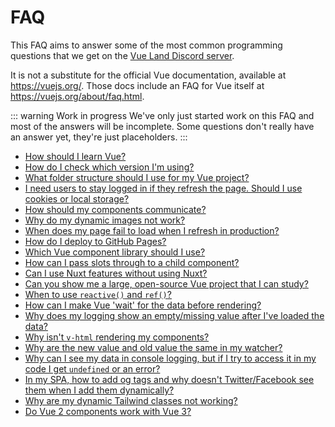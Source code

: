 # FAQ

This FAQ aims to answer some of the most common programming questions that we get on the [Vue Land Discord server](https://chat.vuejs.org/).

It is not a substitute for the official Vue documentation, available at <https://vuejs.org/>. Those docs include an FAQ for Vue itself at <https://vuejs.org/about/faq.html>.

::: warning Work in progress
We've only just started work on this FAQ and most of the answers will be incomplete. Some questions don't really have an answer yet, they're just placeholders.
:::

- [How should I learn Vue?](learning-vue)
- [How do I check which version I'm using?](checking-versions)
- [What folder structure should I use for my Vue project?](folder-structure)
- [I need users to stay logged in if they refresh the page. Should I use cookies or local storage?](cookies-local-storage)
- [How should my components communicate?](component-communication)
- [Why do my dynamic images not work?](dynamic-images)
- [When does my page fail to load when I refresh in production?](production-page-refresh)
- [How do I deploy to GitHub Pages?](github-pages)
- [Which Vue component library should I use?](component-library)
- [How can I pass slots through to a child component?](forwarding-slots)
- [Can I use Nuxt features without using Nuxt?](nuxt-features)
- [Can you show me a large, open-source Vue project that I can study?](large-example-applications.html)
- [When to use `reactive()` and `ref()`?](reactive-ref)
- [How can I make Vue 'wait' for the data before rendering?](delaying-rendering)
- [Why does my logging show an empty/missing value after I've loaded the data?](logging-after-loading)
- [Why isn't `v-html` rendering my components?](components-in-v-html)
- [Why are the new value and old value the same in my watcher?](deep-watcher-values)
- [Why can I see my data in console logging, but if I try to access it in my code I get `undefined` or an error?](logging-is-live)
- [In my SPA, how to add og tags and why doesn't Twitter/Facebook see them when I add them dynamically?](og-tags)
- [Why are my dynamic Tailwind classes not working?](missing-tailwind-classes)
- [Do Vue 2 components work with Vue 3?](vue-2-components-in-vue-3)
